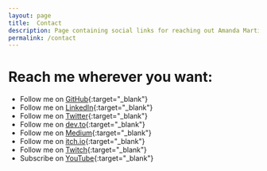 ```yaml
---
layout: page
title:  Contact
description: Page containing social links for reaching out Amanda Martins
permalink: /contact
---
```


# Reach me wherever you want:

- Follow me on [GitHub](https://github.com/AmandaMartinsDev){:target="_blank"}
- Follow me on [LinkedIn](https://linkedin.com/in/AmandaMartinsDev){:target="_blank"}
- Follow me on [Twitter](https://twitter.com/MandysDev){:target="_blank"}
- Follow me on [dev.to](https://dev.to/AmandaMartinsDev){:target="_blank"}
- Follow me on [Medium](https://medium.com/@mandys_){:target="_blank"}
- Follow me on [itch.io](https://amandamartins.itch.io){:target="_blank"}
- Follow me on [Twitch](https://twitch.tv/AmandaMartinsDev){:target="_blank"}
- Subscribe on [YouTube](https://www.youtube.com/@mandys_){:target="_blank"}
